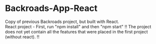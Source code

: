 # Backroads-App-React
Copy of previous Backroads project, but built with React.
<br>
React project - First, run "npm install" and then "npm start"
!! The project does not yet contain all the features that were placed in the first project (without react). !!
